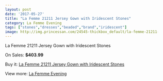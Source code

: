 ```yaml
---
layout: post
date: '2017-05-27'
title: "La Femme 21211 Jersey Gown with Iridescent Stones"
category: La Femme Evening
tags: ["stones","dresses","beaded","brand","iridescent"]
image: http://img.princessan.com/24545-thickbox_default/la-femme-21211-jersey-gown-with-iridescent-stones.jpg
---
```

La Femme 21211 Jersey Gown with Iridescent Stones

On Sales: **$403.99**
<a href="https://www.princessan.com/en/la-femme-evening/11293-la-femme-21211-jersey-gown-with-iridescent-stones.html"><amp-img layout="responsive" width="600" height="600" src="//img.princessan.com/24545-thickbox_default/la-femme-21211-jersey-gown-with-iridescent-stones.jpg" alt="La Femme 21211 Jersey Gown with Iridescent Stones 0" /></a>
<a href="https://www.princessan.com/en/la-femme-evening/11293-la-femme-21211-jersey-gown-with-iridescent-stones.html"><amp-img layout="responsive" width="600" height="600" src="//img.princessan.com/24548-thickbox_default/la-femme-21211-jersey-gown-with-iridescent-stones.jpg" alt="La Femme 21211 Jersey Gown with Iridescent Stones 1" /></a>
<a href="https://www.princessan.com/en/la-femme-evening/11293-la-femme-21211-jersey-gown-with-iridescent-stones.html"><amp-img layout="responsive" width="600" height="600" src="//img.princessan.com/24547-thickbox_default/la-femme-21211-jersey-gown-with-iridescent-stones.jpg" alt="La Femme 21211 Jersey Gown with Iridescent Stones 2" /></a>
<a href="https://www.princessan.com/en/la-femme-evening/11293-la-femme-21211-jersey-gown-with-iridescent-stones.html"><amp-img layout="responsive" width="600" height="600" src="//img.princessan.com/24546-thickbox_default/la-femme-21211-jersey-gown-with-iridescent-stones.jpg" alt="La Femme 21211 Jersey Gown with Iridescent Stones 3" /></a>

Buy it: [La Femme 21211 Jersey Gown with Iridescent Stones](https://www.princessan.com/en/la-femme-evening/11293-la-femme-21211-jersey-gown-with-iridescent-stones.html "La Femme 21211 Jersey Gown with Iridescent Stones")

View more: [La Femme Evening](https://www.princessan.com/en/29-la-femme-evening "La Femme Evening")